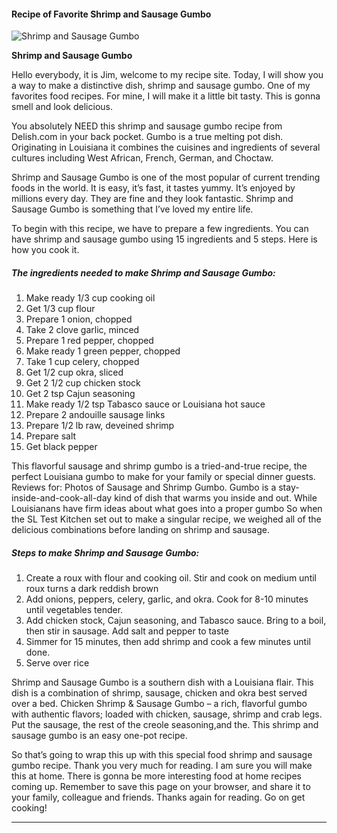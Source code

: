             

#### Recipe of Favorite Shrimp and Sausage Gumbo

![Shrimp and Sausage Gumbo](https://img-global.cpcdn.com/recipes/621022b62d88e467/751x532cq70/shrimp-and-sausage-gumbo-recipe-main-photo.jpg)

**Shrimp and Sausage Gumbo**

Hello everybody, it is Jim, welcome to my recipe site. Today, I will show you a way to make a distinctive dish, shrimp and sausage gumbo. One of my favorites food recipes. For mine, I will make it a little bit tasty. This is gonna smell and look delicious.

You absolutely NEED this shrimp and sausage gumbo recipe from Delish.com in your back pocket. Gumbo is a true melting pot dish. Originating in Louisiana it combines the cuisines and ingredients of several cultures including West African, French, German, and Choctaw.

Shrimp and Sausage Gumbo is one of the most popular of current trending foods in the world. It is easy, it’s fast, it tastes yummy. It’s enjoyed by millions every day. They are fine and they look fantastic. Shrimp and Sausage Gumbo is something that I’ve loved my entire life.

To begin with this recipe, we have to prepare a few ingredients. You can have shrimp and sausage gumbo using 15 ingredients and 5 steps. Here is how you cook it.

##### The ingredients needed to make Shrimp and Sausage Gumbo:

1.  Make ready 1/3 cup cooking oil
2.  Get 1/3 cup flour
3.  Prepare 1 onion, chopped
4.  Take 2 clove garlic, minced
5.  Prepare 1 red pepper, chopped
6.  Make ready 1 green pepper, chopped
7.  Take 1 cup celery, chopped
8.  Get 1/2 cup okra, sliced
9.  Get 2 1/2 cup chicken stock
10.  Get 2 tsp Cajun seasoning
11.  Make ready 1/2 tsp Tabasco sauce or Louisiana hot sauce
12.  Prepare 2 andouille sausage links
13.  Prepare 1/2 lb raw, deveined shrimp
14.  Prepare salt
15.  Get black pepper

This flavorful sausage and shrimp gumbo is a tried-and-true recipe, the perfect Louisiana gumbo to make for your family or special dinner guests. Reviews for: Photos of Sausage and Shrimp Gumbo. Gumbo is a stay-inside-and-cook-all-day kind of dish that warms you inside and out. While Louisianans have firm ideas about what goes into a proper gumbo So when the SL Test Kitchen set out to make a singular recipe, we weighed all of the delicious combinations before landing on shrimp and sausage.

##### Steps to make Shrimp and Sausage Gumbo:

1.  Create a roux with flour and cooking oil. Stir and cook on medium until roux turns a dark reddish brown
2.  Add onions, peppers, celery, garlic, and okra. Cook for 8-10 minutes until vegetables tender.
3.  Add chicken stock, Cajun seasoning, and Tabasco sauce. Bring to a boil, then stir in sausage. Add salt and pepper to taste
4.  Simmer for 15 minutes, then add shrimp and cook a few minutes until done.
5.  Serve over rice

Shrimp and Sausage Gumbo is a southern dish with a Louisiana flair. This dish is a combination of shrimp, sausage, chicken and okra best served over a bed. Chicken Shrimp & Sausage Gumbo – a rich, flavorful gumbo with authentic flavors; loaded with chicken, sausage, shrimp and crab legs. Put the sausage, the rest of the creole seasoning,and the. This shrimp and sausage gumbo is an easy one-pot recipe.

So that’s going to wrap this up with this special food shrimp and sausage gumbo recipe. Thank you very much for reading. I am sure you will make this at home. There is gonna be more interesting food at home recipes coming up. Remember to save this page on your browser, and share it to your family, colleague and friends. Thanks again for reading. Go on get cooking!

* * *